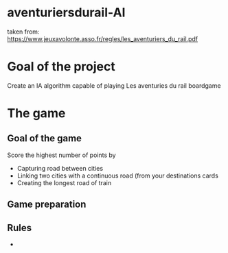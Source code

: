 # aventuriersdurail-AI

taken from: https://www.jeuxavolonte.asso.fr/regles/les_aventuriers_du_rail.pdf

# Goal of the project

Create an IA algorithm capable of playing Les aventuries du rail boardgame 


# The game
## Goal of the game

Score the highest number of points by
  - Capturing road between cities
  - Linking two cities with a continuous road (from your destinations cards
  - Creating the longest road of train

## Game preparation

## Rules
-
